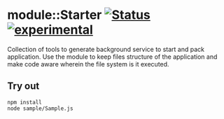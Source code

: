 
# module::Starter  [![Status](https://github.com/Wandalen/wStarter/workflows/Publish/badge.svg)](https://github.com/Wandalen/wStarter/actions?query=workflow%3APublish) [![experimental](https://img.shields.io/badge/stability-experimental-orange.svg)](https://github.com/emersion/stability-badges#experimental)

Collection of tools to generate background service to start and pack application. Use the module to keep files structure of the application and make code aware wherein the file system is it executed.

## Try out
```
npm install
node sample/Sample.js
```



